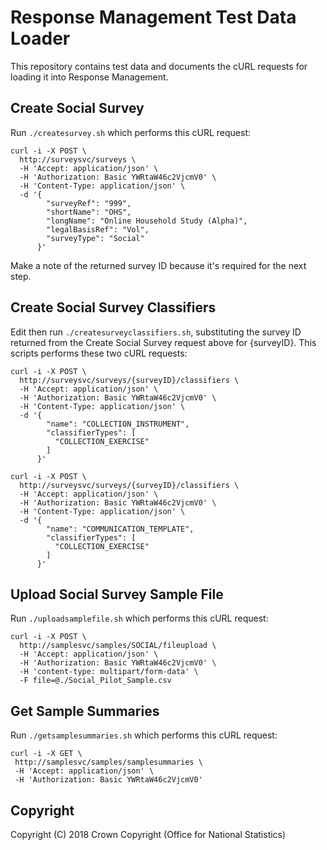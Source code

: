 # Response Management Test Data Loader
This repository contains test data and documents the cURL requests for loading it into Response Management.

## Create Social Survey
Run `./createsurvey.sh` which performs this cURL request:

```
curl -i -X POST \
  http://surveysvc/surveys \
  -H 'Accept: application/json' \
  -H 'Authorization: Basic YWRtaW46c2VjcmV0' \
  -H 'Content-Type: application/json' \
  -d '{
        "surveyRef": "999",
        "shortName": "OHS",
        "longName": "Online Household Study (Alpha)",
        "legalBasisRef": "Vol",
        "surveyType": "Social"
      }'
```

Make a note of the returned survey ID because it's required for the next step.

## Create Social Survey Classifiers
Edit then run `./createsurveyclassifiers.sh`, substituting the survey ID returned from the Create Social Survey request above for {surveyID}. This scripts performs these two cURL requests:

```
curl -i -X POST \
  http://surveysvc/surveys/{surveyID}/classifiers \
  -H 'Accept: application/json' \
  -H 'Authorization: Basic YWRtaW46c2VjcmV0' \
  -H 'Content-Type: application/json' \
  -d '{
        "name": "COLLECTION_INSTRUMENT",
        "classifierTypes": [
          "COLLECTION_EXERCISE"
        ]
      }'
```

```
curl -i -X POST \
  http://surveysvc/surveys/{surveyID}/classifiers \
  -H 'Accept: application/json' \
  -H 'Authorization: Basic YWRtaW46c2VjcmV0' \
  -H 'Content-Type: application/json' \
  -d '{
        "name": "COMMUNICATION_TEMPLATE",
        "classifierTypes": [
          "COLLECTION_EXERCISE"
        ]
      }'
```

## Upload Social Survey Sample File
Run `./uploadsamplefile.sh` which performs this cURL request:

```
curl -i -X POST \
  http://samplesvc/samples/SOCIAL/fileupload \
  -H 'Accept: application/json' \
  -H 'Authorization: Basic YWRtaW46c2VjcmV0' \
  -H 'content-type: multipart/form-data' \
  -F file=@./Social_Pilot_Sample.csv
 ```

 ## Get Sample Summaries
 Run `./getsamplesummaries.sh` which performs this cURL request:

 ```
 curl -i -X GET \
  http://samplesvc/samples/samplesummaries \
  -H 'Accept: application/json' \
  -H 'Authorization: Basic YWRtaW46c2VjcmV0'
 ```

 ## Copyright
 Copyright (C) 2018 Crown Copyright (Office for National Statistics)
 